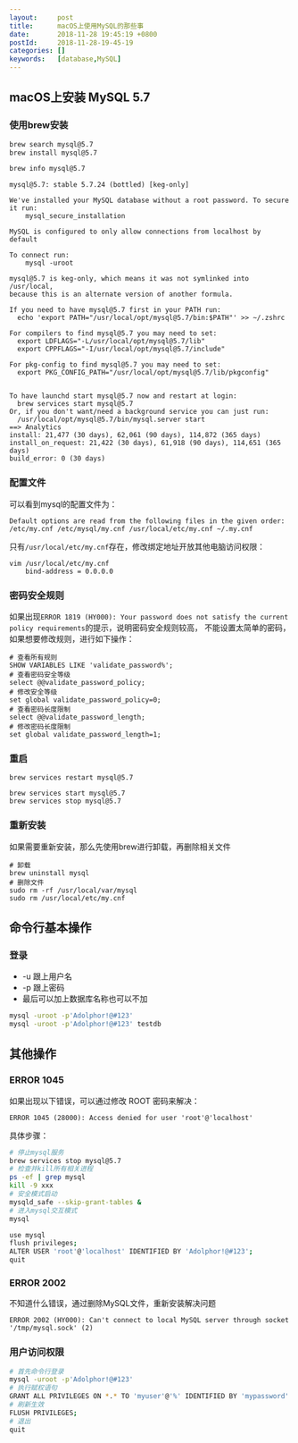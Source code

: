 ```yaml
---
layout:     post
title:      macOS上使用MySQL的那些事
date:       2018-11-28 19:45:19 +0800
postId:     2018-11-28-19-45-19
categories: []
keywords:   [database,MySQL]
---
```



## macOS上安装 MySQL 5.7

### 使用brew安装

```bash
brew search mysql@5.7
brew install mysql@5.7

brew info mysql@5.7
```
```log
mysql@5.7: stable 5.7.24 (bottled) [keg-only]

We've installed your MySQL database without a root password. To secure it run:
    mysql_secure_installation

MySQL is configured to only allow connections from localhost by default

To connect run:
    mysql -uroot

mysql@5.7 is keg-only, which means it was not symlinked into /usr/local,
because this is an alternate version of another formula.

If you need to have mysql@5.7 first in your PATH run:
  echo 'export PATH="/usr/local/opt/mysql@5.7/bin:$PATH"' >> ~/.zshrc

For compilers to find mysql@5.7 you may need to set:
  export LDFLAGS="-L/usr/local/opt/mysql@5.7/lib"
  export CPPFLAGS="-I/usr/local/opt/mysql@5.7/include"

For pkg-config to find mysql@5.7 you may need to set:
  export PKG_CONFIG_PATH="/usr/local/opt/mysql@5.7/lib/pkgconfig"


To have launchd start mysql@5.7 now and restart at login:
  brew services start mysql@5.7
Or, if you don't want/need a background service you can just run:
  /usr/local/opt/mysql@5.7/bin/mysql.server start
==> Analytics
install: 21,477 (30 days), 62,061 (90 days), 114,872 (365 days)
install_on_request: 21,422 (30 days), 61,918 (90 days), 114,651 (365 days)
build_error: 0 (30 days)
```

### 配置文件
可以看到mysql的配置文件为：
```
Default options are read from the following files in the given order:
/etc/my.cnf /etc/mysql/my.cnf /usr/local/etc/my.cnf ~/.my.cnf
```
只有`/usr/local/etc/my.cnf`存在，修改绑定地址开放其他电脑访问权限：
```
vim /usr/local/etc/my.cnf
    bind-address = 0.0.0.0
```

### 密码安全规则

如果出现`ERROR 1819 (HY000): Your password does not satisfy the current policy requirements`的提示，说明密码安全规则较高，
不能设置太简单的密码，如果想要修改规则，进行如下操作：
```
# 查看所有规则
SHOW VARIABLES LIKE 'validate_password%';
# 查看密码安全等级
select @@validate_password_policy;
# 修改安全等级
set global validate_password_policy=0;
# 查看密码长度限制
select @@validate_password_length;
# 修改密码长度限制
set global validate_password_length=1;
```

### 重启

```
brew services restart mysql@5.7

brew services start mysql@5.7
brew services stop mysql@5.7
```

### 重新安装
如果需要重新安装，那么先使用brew进行卸载，再删除相关文件

```
# 卸载
brew uninstall mysql
# 删除文件
sudo rm -rf /usr/local/var/mysql
sudo rm /usr/local/etc/my.cnf
```

## 命令行基本操作

### 登录

* -u 跟上用户名
* -p 跟上密码
* 最后可以加上数据库名称也可以不加

```bash
mysql -uroot -p'Adolphor!@#123'
mysql -uroot -p'Adolphor!@#123' testdb
```

## 其他操作

### ERROR 1045 

如果出现以下错误，可以通过修改 ROOT 密码来解决：
```log
ERROR 1045 (28000): Access denied for user 'root'@'localhost'
```

具体步骤：

```bash
# 停止mysql服务
brew services stop mysql@5.7
# 检查并kill所有相关进程
ps -ef | grep mysql
kill -9 xxx
# 安全模式启动
mysqld_safe --skip-grant-tables &
# 进入mysql交互模式
mysql

use mysql
flush privileges;
ALTER USER 'root'@'localhost' IDENTIFIED BY 'Adolphor!@#123';
quit
```

### ERROR 2002
不知道什么错误，通过删除MySQL文件，重新安装解决问题

```
ERROR 2002 (HY000): Can't connect to local MySQL server through socket '/tmp/mysql.sock' (2)
```

### 用户访问权限

```bash
# 首先命令行登录
mysql -uroot -p'Adolphor!@#123'
# 执行赋权语句
GRANT ALL PRIVILEGES ON *.* TO 'myuser'@'%' IDENTIFIED BY 'mypassword' WITH GRANT OPTION;
# 刷新生效
FLUSH PRIVILEGES;
# 退出
quit
```







